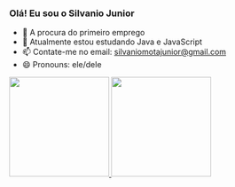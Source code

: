 ### Olá! Eu sou o Silvanio Junior

- 🔭 A procura do primeiro emprego
- 🌱 Atualmente estou estudando Java e JavaScript
- 📫 Contate-me no email: silvaniomotajunior@gmail.com
- 😄 Pronouns: ele/dele

<div>
  <a href="https://beacons.ai/silvaniojunior">
  <img height="180em" src="https://github-readme-stats.vercel.app/api?username=silvaniojr&show_icons=true&theme=dark&include_all_commits=true&count_private=true"/>
  <img height="180em" src="https://github-readme-stats.vercel.app/api/top-langs/?username=silvaniojr&layout=compact&langs_count=16&theme=dark"/>
</div>
  
##
 
          
  

